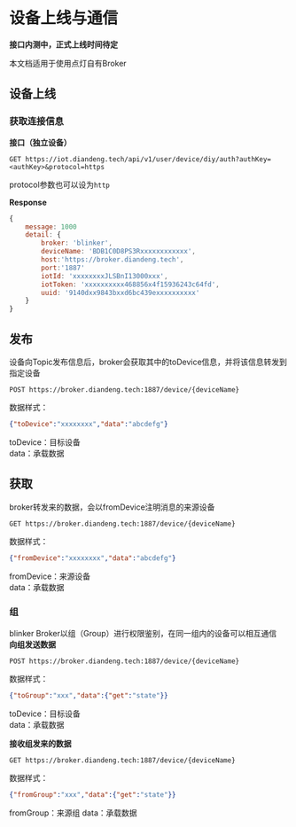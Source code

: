 # 设备上线与通信  
**接口内测中，正式上线时间待定**  

本文档适用于使用点灯自有Broker  
## 设备上线

### 获取连接信息  

**接口（独立设备）**  

``` 
GET https://iot.diandeng.tech/api/v1/user/device/diy/auth?authKey=<authKey>&protocol=https
```
protocol参数也可以设为`http`

**Response**  

``` js
{
    message: 1000
    detail: {
        broker: 'blinker',
        deviceName: 'BDB1C0D8PS3Rxxxxxxxxxxxx',
        host:'https://broker.diandeng.tech',
        port:'1887'
        iotId: 'xxxxxxxxJLSBnI13000xxx',
        iotToken: 'xxxxxxxxxx468856x4f15936243c64fd',
        uuid: '9140dxx9843bxxd6bc439exxxxxxxxxx'
    }
}
```

## 发布 

设备向Topic发布信息后，broker会获取其中的toDevice信息，并将该信息转发到指定设备  
``` 
POST https://broker.diandeng.tech:1887/device/{deviceName}
```
数据样式：  
``` json
{"toDevice":"xxxxxxxx","data":"abcdefg"}
```
toDevice：目标设备  
data：承载数据  

## 获取  
broker转发来的数据，会以fromDevice注明消息的来源设备  
``` 
GET https://broker.diandeng.tech:1887/device/{deviceName}
```
数据样式：  
``` json
{"fromDevice":"xxxxxxxx","data":"abcdefg"}
```

fromDevice：来源设备  
data：承载数据  

### 组
blinker Broker以组（Group）进行权限鉴别，在同一组内的设备可以相互通信  
**向组发送数据**  
```
POST https://broker.diandeng.tech:1887/device/{deviceName}  
```
数据样式： 
```json
{"toGroup":"xxx","data":{"get":"state"}}
```

toDevice：目标设备  
data：承载数据  

**接收组发来的数据**
```
GET https://broker.diandeng.tech:1887/device/{deviceName}  
```
数据样式：
```json
{"fromGroup":"xxx","data":{"get":"state"}}
```

fromGroup：来源组 
data：承载数据  
